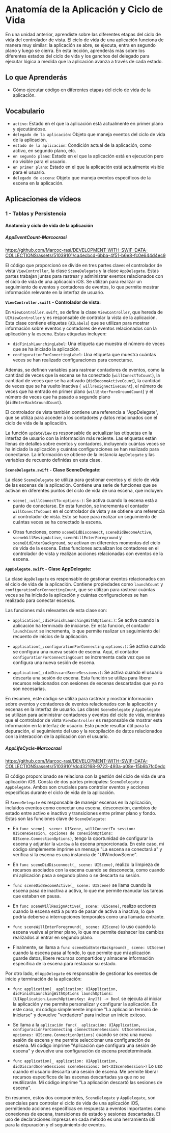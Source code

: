 # Anatomía de la Aplicación y Ciclo de Vida

En una unidad anterior, aprendiste sobre las diferentes etapas del ciclo de vida del controlador de vista. El ciclo de vida de una aplicación funciona de manera muy similar: la aplicación se abre, se ejecuta, entra en segundo plano y luego se cierra.
En esta lección, aprenderás más sobre los diferentes estados del ciclo de vida y los ganchos del delegado para ejecutar lógica a medida que la aplicación avanza a través de cada estado.

## Lo que Aprenderás
- Cómo ejecutar código en diferentes etapas del ciclo de vida de la aplicación.

## Vocabulario
- `activo`: Estado en el que la aplicación está actualmente en primer plano y ejecutándose.
- `delegado de la aplicación`: Objeto que maneja eventos del ciclo de vida de la aplicación.
- `estado de la aplicación`: Condición actual de la aplicación, como activo, en segundo plano, etc.
- `en segundo plano`: Estado en el que la aplicación está en ejecución pero no visible para el usuario.
- `en primer plano`: Estado en el que la aplicación está actualmente visible para el usuario.
- `delegado de escena`: Objeto que maneja eventos específicos de la escena en la aplicación.

## Aplicaciones de vídeos

### 1 - Tablas y Persistencia

#### Anatomía y ciclo de vida de la aplicación
##### AppEventCount-Marcocrasi

https://github.com/Marcoc-rasi/DEVELOPMENT-WITH-SWIF-DATA-COLLECTIONS/assets/51039101/ca4ecbcd-6bba-4f51-b6e8-fc0e644d4ec9

El código que proporcionó se divide en tres partes clave: el controlador de vista `ViewController`, la clase `SceneDelegate` y la clase `AppDelegate`. Estas partes trabajan juntas para rastrear y administrar eventos relacionados con el ciclo de vida de una aplicación iOS. Se utilizan para realizar un seguimiento de eventos y contadores de eventos, lo que permite mostrar información relevante en la interfaz de usuario.

**`ViewController.swift` - Controlador de vista:**

En `ViewController.swift`, se define la clase `ViewController`, que hereda de `UIViewController` y es responsable de controlar la vista de la aplicación. Esta clase contiene etiquetas (`UILabels`) que se utilizan para mostrar información sobre eventos y contadores de eventos relacionados con la aplicación y la escena. Estas etiquetas incluyen:

- `didFinishLaunchingLabel`: Una etiqueta que muestra el número de veces que se ha iniciado la aplicación.
- `configurationForConectingLabel`: Una etiqueta que muestra cuántas veces se han realizado configuraciones para conectarse.

Además, se definen variables para rastrear contadores de eventos, como la cantidad de veces que la escena se ha conectado (`willConectToCount`), la cantidad de veces que se ha activado (`didBecomeActiveCount`), la cantidad de veces que se ha vuelto inactiva (` willresignActiveCount`), el número de veces que ha entrado en primer plano (`willEnterForeGroundCount`) y el número de veces que ha pasado a segundo plano (`didEnterBackGroundCount`).

El controlador de vista también contiene una referencia a "AppDelegate", que se utiliza para acceder a los contadores y datos relacionados con el ciclo de vida de la aplicación.

La función `updateView` es responsable de actualizar las etiquetas en la interfaz de usuario con la información más reciente. Las etiquetas están llenas de detalles sobre eventos y contadores, incluyendo cuántas veces se ha iniciado la aplicación y cuántas configuraciones se han realizado para conectarse. La información se obtiene de la instancia `AppDelegate` y las variables de recuento definidas en esta clase.

**`SceneDelegate.swift` - Clase SceneDelegate:**

La clase `SceneDelegate` se utiliza para gestionar eventos y el ciclo de vida de las escenas de la aplicación. Contiene una serie de funciones que se activan en diferentes puntos del ciclo de vida de una escena, que incluyen:

- `scene(_:willConnectTo:options:)`: Se activa cuando la escena está a punto de conectarse. En esta función, se incrementa el contador `willConectToCount` en el controlador de vista y se obtiene una referencia al controlador de vista. Esto se hace para realizar un seguimiento de cuántas veces se ha conectado la escena.

- Otras funciones, como `sceneDidDisconnect`, `sceneDidBecomeActive`, `sceneWillResignActive`, `sceneWillEnterForeground` y `sceneDidEnterBackground`, se activan en diferentes momentos del ciclo de vida de la escena. Estas funciones actualizan los contadores en el controlador de vista y realizan acciones relacionadas con eventos de la escena.

**`AppDelegate.swift` - Clase AppDelegate:**

La clase `AppDelegate` es responsable de gestionar eventos relacionados con el ciclo de vida de la aplicación. Contiene propiedades como `launchCount` y `configurationForConnectingCount`, que se utilizan para rastrear cuántas veces se ha iniciado la aplicación y cuántas configuraciones se han realizado para conectar escenas.

Las funciones más relevantes de esta clase son:

- `application(_:didFinishLaunchingWithOptions:)`: Se activa cuando la aplicación ha terminado de iniciarse. En esta función, el contador `launchCount` se incrementa, lo que permite realizar un seguimiento del recuento de inicios de la aplicación.

- `application(_:configurationForConnecting:options:)`: Se activa cuando se configura una nueva sesión de escena. Aquí, el contador `configurationForConnectingCount` se incrementa cada vez que se configura una nueva sesión de escena.

- `application(_:didDiscardSceneSessions:)`: Se activa cuando el usuario descarta una sesión de escena. Esta función se utiliza para liberar recursos relacionados con sesiones de escenas descartadas que ya no son necesarias.

En resumen, este código se utiliza para rastrear y mostrar información sobre eventos y contadores de eventos relacionados con la aplicación y escenas en la interfaz de usuario. Las clases `SceneDelegate` y `AppDelegate` se utilizan para administrar contadores y eventos del ciclo de vida, mientras que el controlador de vista `ViewController` es responsable de mostrar esta información en la interfaz de usuario. Esto puede resultar útil para la depuración, el seguimiento del uso y la recopilación de datos relacionados con la interacción de la aplicación con el usuario.

##### AppLifeCycle-Marcocrasi


https://github.com/Marcoc-rasi/DEVELOPMENT-WITH-SWIF-DATA-COLLECTIONS/assets/51039101/dcd32168-9723-493a-a08e-15b6b7fc0edc


El código proporcionado se relaciona con la gestión del ciclo de vida de una aplicación iOS. Consta de dos partes principales: `SceneDelegate` y `AppDelegate`. Ambos son cruciales para controlar eventos y acciones específicas durante el ciclo de vida de la aplicación.

El `SceneDelegate` es responsable de manejar escenas en la aplicación, incluidos eventos como conectar una escena, desconexión, cambios de estado entre activo e inactivo y transiciones entre primer plano y fondo. Estas son las funciones clave de `SceneDelegate`:

- En `func scene(_ scene: UIScene, willConnectTo session: UISceneSession, opciones de conexiónOptions: UIScene.ConnectionOptions)`, tengo la oportunidad de configurar la escena y adjuntar la `window` a la escena proporcionada. En este caso, mi código simplemente imprime un mensaje "La escena se conectará a" y verifica si la escena es una instancia de "UIWindowScene".

- En `func sceneDidDisconnect(_ scene: UIScene)`, realizo la limpieza de recursos asociados con la escena cuando se desconecta, como cuando mi aplicación pasa a segundo plano o se descarta su sesión.

- `func sceneDidBecomeActive(_ scene: UIScene)` se llama cuando la escena pasa de inactiva a activa, lo que me permite reanudar las tareas que estaban en pausa.

- En `func sceneWillResignActive(_ scene: UIScene)`, realizo acciones cuando la escena está a punto de pasar de activa a inactiva, lo que podría deberse a interrupciones temporales como una llamada entrante.

- `func sceneWillEnterForeground(_ scene: UIScene)` lo uso cuando la escena vuelve al primer plano, lo que me permite deshacer los cambios realizados al entrar en segundo plano.

- Finalmente, se llama a `func sceneDidEnterBackground(_ scene: UIScene)` cuando la escena pasa al fondo, lo que permite que mi aplicación guarde datos, libere recursos compartidos y almacene información específica de la escena para restaurar su estado.

Por otro lado, el `AppDelegate` es responsable de gestionar los eventos de inicio y terminación de la aplicación:

- `func application(_ application: UIApplication, didFinishLaunchingWithOptions launchOptions: [UIApplication.LaunchOptionsKey: Any]?) -> Bool` se ejecuta al iniciar la aplicación y me permite personalizar y configurar la aplicación. En este caso, mi código simplemente imprime "La aplicación terminó de iniciarse" y devuelve "verdadero" para indicar un inicio exitoso.

- Se llama a la `aplicación func(_ aplicación: UIApplication, configuraciónForConnecting connectSceneSession: UISceneSession, opciones: UIScene.ConnectionOptions)` cuando se crea una nueva sesión de escena y me permite seleccionar una configuración de escena. Mi código imprime "Aplicación que configura una sesión de escena" y devuelve una configuración de escena predeterminada.

- `func application(_ application: UIApplication, didDiscardSceneSessions sceneSessions: Set<UISceneSession>)` Lo uso cuando el usuario descarta una sesión de escena. Me permite liberar recursos específicos de las escenas descartadas ya que no se reutilizarán. Mi código imprime "La aplicación descartó las sesiones de escena".

En resumen, estos dos componentes, `SceneDelegate` y `AppDelegate`, son esenciales para controlar el ciclo de vida de una aplicación iOS, permitiendo acciones específicas en respuesta a eventos importantes como conexiones de escena, transiciones de estado y sesiones descartadas. El uso de declaraciones impresas en cada método es una herramienta útil para la depuración y el seguimiento de eventos.
